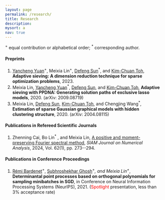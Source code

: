 ```yaml
---
layout: page
permalink: /research/
title: Research
description: 
mysort: a
nav: true
---
```


<sup>+</sup> equal contribution or alphabetical order; <sup>*</sup> corresponding author.

<h4>Preprints</h4>

1. <a href="https://sites.google.com/site/yuanyanchengpaul/home" style="text-decoration: underline;"> Yancheng Yuan</a><sup>+</sup>, Meixia Lin<sup>+</sup>, <a href="https://www.polyu.edu.hk/ama/profile/dfsun/" style="text-decoration: underline;"> Defeng Sun</a><sup>*</sup>, and <a href="https://blog.nus.edu.sg/mattohkc/" style="text-decoration: underline;"> Kim-Chuan Toh</a>, <strong>Adaptive sieving: A dimension reduction technique for sparse optimization problems</strong>, 2023.
2. Meixia Lin, <a href="https://sites.google.com/site/yuanyanchengpaul/home" style="text-decoration: underline;"> Yancheng Yuan</a><sup>*</sup>, <a href="https://www.polyu.edu.hk/ama/profile/dfsun/" style="text-decoration: underline;"> Defeng Sun</a>, and <a href="https://blog.nus.edu.sg/mattohkc/" style="text-decoration: underline;"> Kim-Chuan Toh</a>, <strong>Adaptive sieving with PPDNA: Generating solution paths of exclusive lasso models</strong>, 2020. (arXiv: 2009.08719)
3. Meixia Lin, <a href="https://www.polyu.edu.hk/ama/profile/dfsun/" style="text-decoration: underline;"> Defeng Sun</a>, <a href="https://blog.nus.edu.sg/mattohkc/" style="text-decoration: underline;"> Kim-Chuan Toh</a>, and Chengjing Wang<sup>*</sup>, <strong>Estimation of sparse Gaussian graphical models with hidden clustering structure</strong>, 2020. (arXiv: 2004.08115)


<h4>Publications in Refereed Scientific Journals</h4>

1. Zhenning Cai, Bo Lin<sup>*</sup> , and Meixia Lin, <a href="https://epubs.siam.org/doi/10.1137/23M1563918" style="text-decoration: underline;"> A positive and moment-preserving Fourier spectral method</a>, *SIAM Journal on Numerical Analysis*, 2024, Vol. 62(1), pp. 273--294.



<h4>Publications in Conference Proceedings</h4>

1. <a href="https://rbardenet.github.io/" style="text-decoration: underline;"> Rémi Bardenet</a><sup>+</sup>, <a href="https://subhro-ghosh.github.io/" style="text-decoration: underline;"> Subhroshekhar Ghosh</a><sup>+*</sup>, and Meixia Lin<sup>+*</sup>, <strong>Determinantal point processes based on orthogonal polynomials for sampling minibatches in SGD</strong>, in Conference on Neural Information Processing Systems (NeurIPS), 2021. (<span style="color:red">Spotlight</span> presentation, less than 3% acceptance rate)



